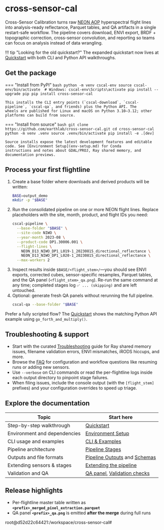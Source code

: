 # cross-sensor-cal

Cross-Sensor Calibration turns raw [NEON AOP](https://www.neonscience.org/data-collection/airborne-remote-sensing) hyperspectral
flight lines into analysis-ready reflectance, Parquet tables, and QA artifacts in a single restart-safe workflow. The pipeline
covers download, ENVI export, BRDF + topographic correction, cross-sensor convolution, and reporting so teams can focus on
analysis instead of data wrangling.

!!! tip "Looking for the old quickstart?"
    The expanded quickstart now lives at [Quickstart](quickstart.md) with both CLI and Python API walkthroughs.

## Get the package

=== "Install from PyPI"
    ```bash
    python -m venv cscal-env
    source cscal-env/bin/activate  # Windows: cscal-env\Scripts\activate
    pip install --upgrade pip
    pip install cross-sensor-cal
    ```

    This installs the CLI entry points (`cscal-download`, `cscal-pipeline`, `cscal-qa`, and friends) plus the Python API. The
    wheels are published for Linux and macOS on Python 3.10–3.12; other platforms can build from source.

=== "Install from source"
    ```bash
    git clone https://github.com/earthlab/cross-sensor-cal.git
    cd cross-sensor-cal
    python -m venv .venv
    source .venv/bin/activate
    pip install -e .[dev]
    ```

    Source installs expose the latest development features and editable code. See [Environment Setup](env-setup.md) for Conda
    instructions and notes about GDAL/PROJ, Ray shared memory, and documentation previews.

## Process your first flightline

1. Create a base folder where downloads and derived products will be written:
   ```bash
   BASE=output_demo
   mkdir -p "$BASE"
   ```
2. Run the consolidated pipeline on one or more NEON flight lines. Replace placeholders with the site, month, product, and
   flight IDs you need:
   ```bash
   cscal-pipeline \
     --base-folder "$BASE" \
     --site-code NIWO \
     --year-month 2023-08 \
     --product-code DP1.30006.001 \
     --flight-lines \
       NEON_D13_NIWO_DP1_L019-1_20230815_directional_reflectance \
       NEON_D13_NIWO_DP1_L020-1_20230815_directional_reflectance \
     --max-workers 2
   ```
3. Inspect results inside `$BASE/<flight_stem>/`—you should see ENVI exports, corrected cubes, sensor-specific resamples, Parquet
   tables, and the QA panel (`<flight_stem>_qa.png`). Re-run the same command at any time; completed stages log `✅ ... (skipping)`
   and are left untouched.
4. Optional: generate fresh QA panels without rerunning the full pipeline.
   ```bash
   cscal-qa --base-folder "$BASE"
   ```

Prefer a fully scripted flow? The [Quickstart](quickstart.md#4-python-api-equivalent) shows the matching Python API example using
`go_forth_and_multiply()`.

## Troubleshooting & support

- Start with the curated [Troubleshooting](troubleshooting.md) guide for Ray shared memory issues, filename validation errors,
  ENVI mismatches, iRODS hiccups, and more.
- Browse the [FAQ](faq.md) for configuration and workflow questions like resuming runs or adding new sensors.
- Use `--verbose` on CLI commands or read the per-flightline logs inside each output directory to pinpoint stage failures.
- When filing issues, include the console output (with the `[flight_stem]` prefixes) and your configuration overrides to speed up
  triage.

## Explore the documentation

| Topic | Start here |
| --- | --- |
| Step-by-step walkthrough | [Quickstart](quickstart.md) |
| Environment and dependencies | [Environment Setup](env-setup.md) |
| CLI usage and examples | [CLI & Examples](usage/cli.md) |
| Pipeline architecture | [Pipeline Stages](pipeline/stages.md) |
| Outputs and file formats | [Pipeline Outputs](pipeline/outputs.md) and [Schemas](schemas.md) |
| Extending sensors & stages | [Extending the pipeline](extending.md) |
| Validation and QA | [QA panel](pipeline/qa_panel.md), [Validation checks](validation.md) |

## Release highlights

- Per-flightline master table written as **`<prefix>_merged_pixel_extraction.parquet`**
- QA panel **`<prefix>_qa.png`** is emitted **after the merge** during full runs

root@d52d22c64421:/workspace/cross-sensor-cal#
